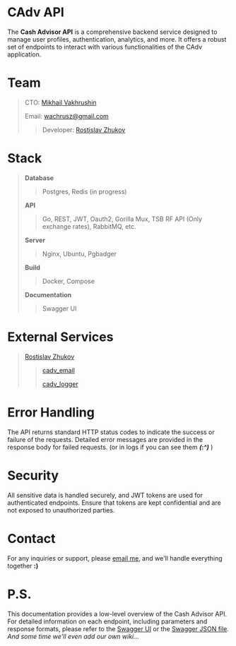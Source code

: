 # CAdv API 

The **Cash Advisor API** is a comprehensive backend service designed to manage user profiles, authentication, analytics, and more. It offers a robust set of endpoints to interact with various functionalities of the CAdv application.

# Team
> CTO: [Mikhail Vakhrushin](https://github.com/wachrusz)
>
>Email: wachrusz@gmail.com
>
>>Developer: [Rostislav Zhukov](https://github.com/zhukovrost/)

# Stack
>**Database**
>>Postgres, Redis (in progress)
>
>**API**
>>Go, REST, JWT, Oauth2, Gorilla Mux, TSB RF API (Only exchange rates), RabbitMQ, etc.
>
>**Server**
>>Nginx, Ubuntu, Pgbadger
>
>**Build**
>>Docker, Compose
>
>**Documentation**
>>Swagger UI
>

# External Services
>[Rostislav Zhukov](https://github.com/zhukovrost/)
>>[cadv_email](https://github.com/zhukovrost/cadv_email)
>>
>>[cadv_logger](https://github.com/zhukovrost/cadv_logger)

# Error Handling

The API returns standard HTTP status codes to indicate the success or failure of the requests. Detailed error messages are provided in the response body for failed requests. (or in logs if you can see them **_(:^)_** )

# Security
All sensitive data is handled securely, and JWT tokens are used for authenticated endpoints. Ensure that tokens are kept confidential and are not exposed to unauthorized parties.

# Contact
For any inquiries or support, please [email me](wachrusz@gmail.com), and we'll handle everything together **:)**

# P.S.
This documentation provides a low-level overview of the Cash Advisor API. For detailed information on each endpoint, including parameters and response formats, please refer to the [Swagger UI](https://212.233.78.3:8080/swagger/index.html) or the [Swagger JSON file](https://github.com/wachrusz/Back-End-API/blob/main/docs/swagger.json). _And some time we'll even add our own wiki..._

